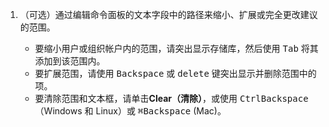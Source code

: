 1. （可选）通过编辑命令面板的文本字段中的路径来缩小、扩展或完全更改建议的范围。

   - 要缩小用户或组织帐户内的范围，请突出显示存储库，然后使用 <kbd>Tab</kbd> 将其添加到该范围内。
   - 要扩展范围，请使用 <kbd>Backspace</kbd> 或 <kbd>delete</kbd> 键突出显示并删除范围中的项。
   - 要清除范围和文本框，请单击**Clear（清除）**，或使用 <kbd>Ctrl</kbd><kbd>Backspace</kbd>（Windows 和 Linux）或 <kbd>⌘</kbd><kbd>Backspace</kbd> (Mac)。
